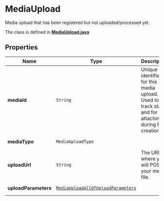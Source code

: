 

# MediaUpload

Media upload that has been registered but not uploaded/processed yet.

The class is defined in **[MediaUpload.java](../../src/main/java/org/openapitools/model/MediaUpload.java)**

## Properties

Name | Type | Description | Notes
------------ | ------------- | ------------- | -------------
**mediaId** | `String` | Unique identifier for this media upload. Used to track status and for attaching during Pin creation. |  [optional property]
**mediaType** | `MediaUploadType` |  |  [optional property]
**uploadUrl** | `String` | The URL where you will POST your media file. |  [optional property]
**uploadParameters** | [`MediaUploadAllOfUploadParameters`](MediaUploadAllOfUploadParameters.md) |  |  [optional property]






